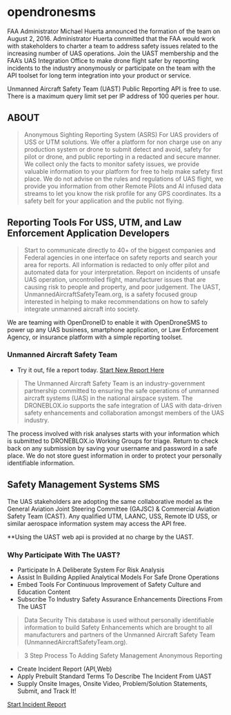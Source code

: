 # opendronesms
FAA Administrator Michael Huerta announced the formation of the team on August 2, 2016. Administrator Huerta committed that the FAA would work with stakeholders to charter a team to address safety issues related to the increasing number of UAS operations. Join the UAST membership and the FAA’s UAS Integration Office to make drone flight safer by reporting incidents to the industry anonymously or participate on the team with the API toolset for long term integration into your product or service.

Unmanned Aircraft Safety Team (UAST) Public Reporting API is free to use.  There is a maximum query limit set per IP address of 100 queries per hour.

## ABOUT
>Anonymous Sighting Reporting System (ASRS) For UAS providers of USS or UTM solutions. We offer a platform for non charge use on any production system or drone to submit detect and avoid, safety for pilot or drone, and public reporting in a redacted and secure manner.  We collect only the facts to monitor safety issues, we provide valuable information to your platform for free to help make safety first place. We do not advise on the rules and regulations of UAS flight, we provide you information from other Remote Pilots and AI infused data streams to let you know the risk profile for any GPS coordinates. Its a safety belt for your application and the public not flying.
 
##  Reporting Tools For USS, UTM, and Law Enforcement Application Developers
> Start to communicate directly to 40+ of the biggest companies and Federal agencies in one interface on safety reports and search your area for reports.  All information is redacted to only offer pilot and automated data for your interpretation.  Report on incidents of unsafe UAS operation, uncontrolled flight, manufacturer issues that are causing risk to people and property, and poor judgement.  The UAST, UnmannedAircraftSafetyTeam.org, is a safety focused group interested in helping to make recommendations on how to safely integrate unmanned aircraft into society.  

We are teaming with OpenDroneID to enable it with OpenDroneSMS to power up any UAS business, smartphone application, or Law Enforcement Agency, or insurance platform with a simple reporting toolset.    


### Unmanned Aircraft Safety Team


* Try it out, file a report today. [ Start New Report Here](https://chat.unmannedaircraftsafetyteam.com/new)
 
> The Unmanned Aircraft Safety Team is an industry-government partnership committed to ensuring the safe operations of unmanned aircraft systems (UAS) in the national airspace system. The DRONEBLOX.io supports the safe integration of UAS with data-driven safety enhancements and collaboration amongst members of the UAS industry.

The process involved with risk analyses starts with your information which is submitted to DRONEBLOX.io Working Groups for triage. Return to check back on any submission by saving your username and password in a safe place. We do not store guest information in order to protect your personally identifiable information.   


## Safety Management Systems SMS

The UAS stakeholders are adopting the same collaborative model as the General Aviation Joint Steering Committee (GAJSC) & Commercial Aviation Safety Team (CAST). Any qualified UTM, LAANC, USS, Remote ID USS, or similar aerospace information system may access the API free.  
 


**Using the UAST web api is provided at no charge by the UAST.

### Why Participate With The UAST?
* Participate In A Deliberate System For Risk Analysis
* Assist In Building Applied Analytical Models For Safe Drone Operations
* Embed Tools For Continuous Improvement of Safety Culture and Education Content
* Subscribe To Industry Safety Assurance Enhancements Directions From The UAST


>Data Security
This database is used without personally identifiable information to build Safety Enhancements which are brought to all manufacturers and partners of the Unmanned Aircraft Safety Team (UnmannedAircraftSafetyTeam.org).

> 3 Step Process To Adding Safety Management Anonymous Reporting
*  Create Incident Report (API,Web)
*  Apply Prebuilt Standard Terms To Describe The Incident From UAST 
*  Supply Onsite Images, Onsite Video, Problem/Solution Statements, Submit, and Track It!
 
[Start Incident Report](https://chat.unmannedaircraftsafetyteam..com/new)

